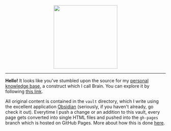 <div align="center"><img width="200" src="brain.svg"></div>

---

**Hello!** It looks like you've stumbled upon the source for my [personal knowledge base](https://en.wikipedia.org/wiki/Personal_knowledge_base), a construct which I call Brain. You can explore it by following [this link](https://www.kmaasrud.com/brain/).

All original content is contained in the `vault` directory, which I write using the excellent application [Obsidian](https://obsidian.md/) (seriously, if you haven't already, go check it out). Everytime I push a change or an addition to this vault, every page gets converted into single HTML files and pushed into the `gh-pages` branch which is hosted on GitHub Pages. More about how this is done [here](https://www.github.com/kmaasrud/oboe).
